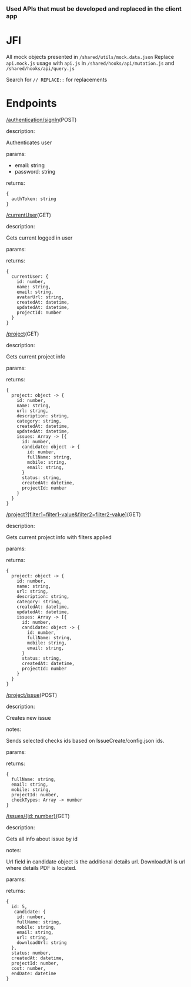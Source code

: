 ### Used APIs that must be developed and replaced in the client app

# JFI
All mock objects presented in ```/shared/utils/mock.data.json```
Replace ```api.mock.js``` usage with ```api.js``` in ```/shared/hooks/api/mutation.js``` and ```/shared/hooks/api/query.js```

Search for ```// REPLACE::``` for replacements

# Endpoints

[/authentication/signIn](#)(POST)

description: 

Authenticates user

params: 

- email: string
- password: string

returns: 
```
{
  authToken: string
} 
```

[/currentUser](#)(GET)

description: 

Gets current logged in user

params: 

returns: 

```
{
  currentUser: {
    id: number,
    name: string,
    email: string,
    avatarUrl: string,
    createdAt: datetime,
    updatedAt: datetime,
    projectId: number
  }
}
```

[/project](#)(GET)

description:

Gets current project info

params: 

returns: 

```
{
  project: object -> {
    id: number,
    name: string,
    url: string,
    description: string,
    category: string,
    createdAt: datetime,
    updatedAt: datetime,
    issues: Array -> [{
      id: number,
      candidate: object -> {
        id: number,
        fullName: string,
        mobile: string,
        email: string,
      }
      status: string,
      createdAt: datetime,
      projectId: number
    }
  }
}
```


[/project?[filter1=filter1-value&filter2=filter2-value]](#)(GET)

description:

Gets current project info with filters applied

params: 

returns: 

```
{
  project: object -> {
    id: number,
    name: string,
    url: string,
    description: string,
    category: string,
    createdAt: datetime,
    updatedAt: datetime,
    issues: Array -> [{
      id: number,
      candidate: object -> {
        id: number,
        fullName: string,
        mobile: string,
        email: string,
      }
      status: string,
      createdAt: datetime,
      projectId: number
    }
  }
}
```

[/project/issue](#)(POST)

description:

Creates new issue

notes:

Sends selected checks ids based on IssueCreate/config.json ids.

params: 

returns: 

```
{
  fullName: string,
  email: string,
  mobile: string,
  projectId: number,
  checkTypes: Array -> number
}
```

[/issues/{id: number}](#)(GET)

description:

Gets all info about issue by id

notes:

Url field in candidate object is the additional details url.
DownloadUrl is url where details PDF is located.

params: 

returns: 

```
{
  id: 5,
   candidate: {
    id: number,
    fullName: string,
    mobile: string,
    email: string,
    url: string,
    downloadUrl: string
  },
  status: number,
  createdAt: datetime,
  projectId: number,
  cost: number,
  endDate: datetime
}
```
